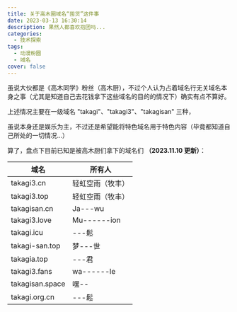 ```yaml
---
title: 关于高木圈域名“囤货”这件事
date: 2023-03-13 16:30:14
description: 果然人都喜欢抱团吗...
categories:
  - 技术探索
tags:
  - 动漫粉圈
  - 域名
cover: false
---
```


虽说大伙都是《高木同学》粉丝（高木厨），不过个人认为占着域名行无关域名本身之事（尤其是知道自己去花钱拿下这些域名的目的的情况下）确实有点不算好。

上述情况主要在一级域名 "takagi"、"takagi3"、"takagisan" 三种，

虽说本身还是娱乐为主，不过还是希望能将特色域名用于特色内容（毕竟都知道自己所处的一切情况...）

算了，盘点下目前已知是被高木厨们拿下的域名们 **（2023.11.10 更新）**：

| 域名            | 所有人           |
| --------------- | ---------------- |
| takagi3.cn      | 轻虹空雨（牧丰） |
| takagi3.top     | 轻虹空雨（牧丰） |
| takagisan.cn    | Ja---wu          |
| takagi3.love    | Mu------ion      |
| takagi.icu      | ---鬆            |
| takagi-san.top  | 梦---世          |
| takagia.top     | ---君            |
| takagi3.fans    | wa------le       |
| takagisan.space | 嘿--             |
| takagi.org.cn   | ---鬆            |